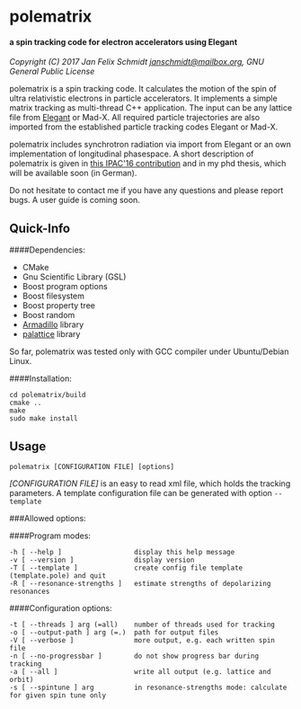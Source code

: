 # polematrix
#### a spin tracking code for electron accelerators using Elegant

*Copyright (C) 2017 Jan Felix Schmidt <janschmidt@mailbox.org>, GNU General Public License*

polematrix is a spin tracking code. It calculates the motion of the spin of ultra
relativistic electrons in particle accelerators. It implements a simple matrix tracking as
multi-thread C++ application. The input can be any lattice file from
[Elegant](http://www.aps.anl.gov/Accelerator_Systems_Division/Accelerator_Operations_Physics/manuals/elegant_latest/elegant.html)
or Mad-X. All required particle trajectories are also imported from the established
particle tracking codes Elegant or Mad-X.

polematrix includes synchrotron radiation via import from Elegant or an own implementation
of longitudinal phasespace. A short description of polematrix is given in [this IPAC'16
contribution](http://jacow.org/ipac2016/papers/mopor046.pdf) and in my phd thesis, which
will be available soon (in German).

Do not hesitate to contact me if you have any questions and please report bugs.
A user guide is coming soon.



## Quick-Info

####Dependencies:

- CMake
- Gnu Scientific Library (GSL)
- Boost program options
- Boost filesystem
- Boost property tree
- Boost random
- [Armadillo](http://arma.sourceforge.net/) library
- [palattice](https://github.com/janfschmidt/palattice) library

So far, polematrix was tested only with GCC compiler under Ubuntu/Debian Linux.

####Installation:

```
cd polematrix/build
cmake ..
make
sudo make install
```



## Usage

```
polematrix [CONFIGURATION FILE] [options]
```
*[CONFIGURATION FILE]* is an easy to read xml file, which holds the tracking parameters.
A template configuration file can be generated with option `--template`

###Allowed options:

####Program modes:

```
-h [ --help ]                  display this help message
-v [ --version ]               display version
-T [ --template ]              create config file template (template.pole) and quit
-R [ --resonance-strengths ]   estimate strengths of depolarizing resonances
```

####Configuration options:

```
-t [ --threads ] arg (=all)    number of threads used for tracking
-o [ --output-path ] arg (=.)  path for output files
-V [ --verbose ]               more output, e.g. each written spin file
-n [ --no-progressbar ]        do not show progress bar during tracking
-a [ --all ]                   write all output (e.g. lattice and orbit)
-s [ --spintune ] arg	       in resonance-strengths mode: calculate for given spin tune only
```
